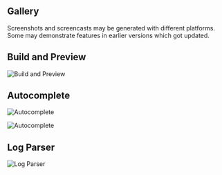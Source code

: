 ## Gallery

Screenshots and screencasts may be generated with different platforms. Some may demonstrate features in earlier versions which got updated.

## Build and Preview
![Build and Preview](https://raw.githubusercontent.com/James-Yu/Atom-LaTeX/master/figures/build.gif)

## Autocomplete
![Autocomplete](https://raw.githubusercontent.com/James-Yu/Atom-LaTeX/master/figures/command-autocomplete.gif)

![Autocomplete](https://raw.githubusercontent.com/James-Yu/Atom-LaTeX/master/figures/reference-autocomplete.gif)

## Log Parser
![Log Parser](https://raw.githubusercontent.com/James-Yu/Atom-LaTeX/master/figures/log-parser.gif)
